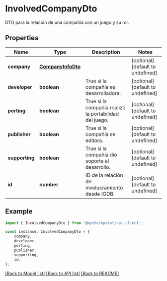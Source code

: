 # InvolvedCompanyDto

DTO para la relación de una compañía con un juego y su rol.

## Properties

Name | Type | Description | Notes
------------ | ------------- | ------------- | -------------
**company** | [**CompanyInfoDto**](CompanyInfoDto.md) |  | [optional] [default to undefined]
**developer** | **boolean** | True si la compañía es desarrolladora. | [optional] [default to undefined]
**porting** | **boolean** | True si la compañía realizó la portabilidad del juego. | [optional] [default to undefined]
**publisher** | **boolean** | True si la compañía es editora. | [optional] [default to undefined]
**supporting** | **boolean** | True si la compañía dio soporte al desarrollo. | [optional] [default to undefined]
**id** | **number** | ID de la relación de involucramiento desde IGDB. | [optional] [default to undefined]

## Example

```typescript
import { InvolvedCompanyDto } from '@mycheckpoint/api-client';

const instance: InvolvedCompanyDto = {
    company,
    developer,
    porting,
    publisher,
    supporting,
    id,
};
```

[[Back to Model list]](../README.md#documentation-for-models) [[Back to API list]](../README.md#documentation-for-api-endpoints) [[Back to README]](../README.md)
